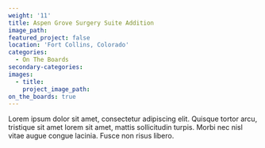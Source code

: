 ```yaml
---
weight: '11'
title: Aspen Grove Surgery Suite Addition
image_path:
featured_project: false
location: 'Fort Collins, Colorado'
categories:
  - On The Boards
secondary-categories:
images:
  - title:
    project_image_path:
on_the_boards: true
---
```


Lorem ipsum dolor sit amet, consectetur adipiscing elit. Quisque tortor arcu, tristique sit amet lorem sit amet, mattis sollicitudin turpis. Morbi nec nisl vitae augue congue lacinia. Fusce non risus libero.
